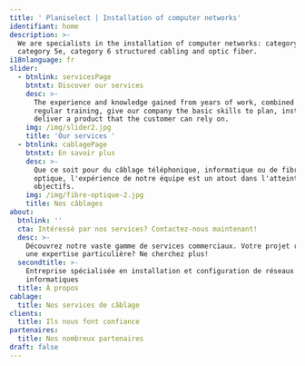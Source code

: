 ```yaml
---
title: ' Planiselect | Installation of computer networks'
identifiant: home
description: >-
  We are specialists in the installation of computer networks: category 5,
  category 5e, category 6 structured cabling and optic fiber.
i18nlanguage: fr
slider:
  - btnlink: servicesPage
    btntxt: Discover our services
    desc: >-
      The experience and knowledge gained from years of work, combined to
      regular training, give our company the basic skills to plan, install and
      deliver a product that the customer can rely on.
    img: /img/slider2.jpg
    title: 'Our services '
  - btnlink: cablagePage
    btntxt: En savoir plus
    desc: >-
      Que ce soit pour du câblage téléphonique, informatique ou de fibre
      optique, l'expérience de notre équipe est un atout dans l'atteinte de vos
      objectifs.
    img: /img/fibre-optique-2.jpg
    title: Nos câblages
about:
  btnlink: ''
  cta: Intéressé par nos services? Contactez-nous maintenant!
  desc: >-
    Découvrez notre vaste gamme de services commerciaux. Votre projet requiert
    une expertise particulière? Ne cherchez plus!
  secondtitle: >-
    Entreprise spécialisée en installation et configuration de réseaux
    informatiques
  title: À propos
cablage:
  title: Nos services de câblage
clients:
  title: Ils nous font confiance
partenaires:
  title: Nos nombreux partenaires
draft: false
---
```


